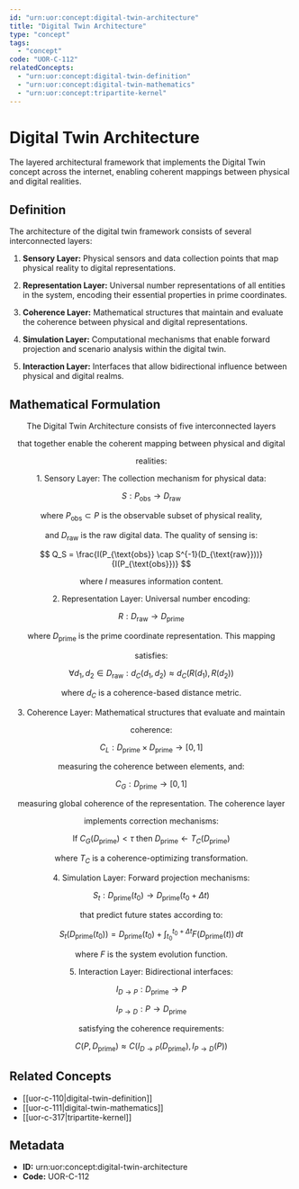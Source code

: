 ```yaml
---
id: "urn:uor:concept:digital-twin-architecture"
title: "Digital Twin Architecture"
type: "concept"
tags:
  - "concept"
code: "UOR-C-112"
relatedConcepts:
  - "urn:uor:concept:digital-twin-definition"
  - "urn:uor:concept:digital-twin-mathematics"
  - "urn:uor:concept:tripartite-kernel"
---
```


# Digital Twin Architecture

The layered architectural framework that implements the Digital Twin concept across the internet, enabling coherent mappings between physical and digital realities.

## Definition

The architecture of the digital twin framework consists of several interconnected layers:

1. **Sensory Layer:** Physical sensors and data collection points that map physical reality to digital representations.

2. **Representation Layer:** Universal number representations of all entities in the system, encoding their essential properties in prime coordinates.

3. **Coherence Layer:** Mathematical structures that maintain and evaluate the coherence between physical and digital representations.

4. **Simulation Layer:** Computational mechanisms that enable forward projection and scenario analysis within the digital twin.

5. **Interaction Layer:** Interfaces that allow bidirectional influence between physical and digital realms.

## Mathematical Formulation

$$
\text{The Digital Twin Architecture consists of five interconnected layers}
$$

$$
\text{that together enable the coherent mapping between physical and digital}
$$

$$
\text{realities:}
$$

$$
\text{1. Sensory Layer: The collection mechanism for physical data:}
$$

$$
S: P_{\text{obs}} \to D_{\text{raw}}
$$

$$
\text{where } P_{\text{obs}} \subset P \text{ is the observable subset of physical reality,}
$$

$$
\text{and } D_{\text{raw}} \text{ is the raw digital data. The quality of sensing is:}
$$

$$
Q_S = \frac{I(P_{\text{obs}} \cap S^{-1}(D_{\text{raw}}))}{I(P_{\text{obs}})}
$$

$$
\text{where } I \text{ measures information content.}
$$

$$
\text{2. Representation Layer: Universal number encoding:}
$$

$$
R: D_{\text{raw}} \to D_{\text{prime}}
$$

$$
\text{where } D_{\text{prime}} \text{ is the prime coordinate representation. This mapping}
$$

$$
\text{satisfies:}
$$

$$
\forall d_1, d_2 \in D_{\text{raw}}: d_C(d_1, d_2) \approx d_C(R(d_1), R(d_2))
$$

$$
\text{where } d_C \text{ is a coherence-based distance metric.}
$$

$$
\text{3. Coherence Layer: Mathematical structures that evaluate and maintain}
$$

$$
\text{coherence:}
$$

$$
C_L: D_{\text{prime}} \times D_{\text{prime}} \to [0,1]
$$

$$
\text{measuring the coherence between elements, and:}
$$

$$
C_G: D_{\text{prime}} \to [0,1]
$$

$$
\text{measuring global coherence of the representation. The coherence layer}
$$

$$
\text{implements correction mechanisms:}
$$

$$
\text{If } C_G(D_{\text{prime}}) < \tau \text{ then } D_{\text{prime}} \gets T_C(D_{\text{prime}})
$$

$$
\text{where } T_C \text{ is a coherence-optimizing transformation.}
$$

$$
\text{4. Simulation Layer: Forward projection mechanisms:}
$$

$$
S_t: D_{\text{prime}}(t_0) \to D_{\text{prime}}(t_0 + \Delta t)
$$

$$
\text{that predict future states according to:}
$$

$$
S_t(D_{\text{prime}}(t_0)) = D_{\text{prime}}(t_0) + \int_{t_0}^{t_0+\Delta t} F(D_{\text{prime}}(t)) \, dt
$$

$$
\text{where } F \text{ is the system evolution function.}
$$

$$
\text{5. Interaction Layer: Bidirectional interfaces:}
$$

$$
I_{D\to P}: D_{\text{prime}} \to P
$$

$$
I_{P\to D}: P \to D_{\text{prime}}
$$

$$
\text{satisfying the coherence requirements:}
$$

$$
C(P, D_{\text{prime}}) \approx C(I_{D\to P}(D_{\text{prime}}), I_{P\to D}(P))
$$

## Related Concepts

- [[uor-c-110|digital-twin-definition]]
- [[uor-c-111|digital-twin-mathematics]]
- [[uor-c-317|tripartite-kernel]]

## Metadata

- **ID:** urn:uor:concept:digital-twin-architecture
- **Code:** UOR-C-112
